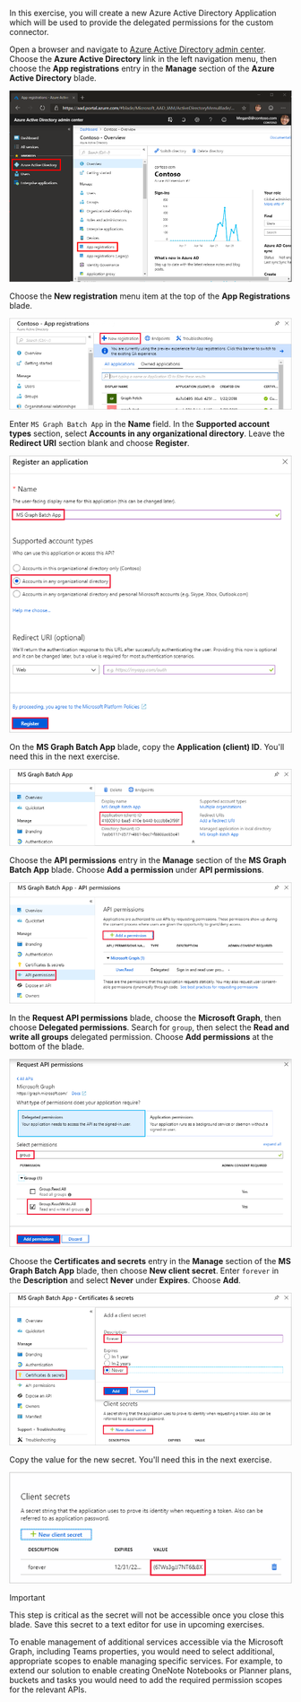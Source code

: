 <!-- markdownlint-disable MD002 MD041 -->

In this exercise, you will create a new Azure Active Directory Application which will be used to provide the delegated permissions for the custom connector.

Open a browser and navigate to [Azure Active Directory admin center](https://aad.portal.azure.com). Choose the **Azure Active Directory** link in the left navigation menu, then choose the **App registrations** entry in the **Manage** section of the **Azure Active Directory** blade.

![A screen shot of the Azure Active Directory blade in the Azure Active Directory admin center](./images/app-registrations.png)

Choose the **New registration** menu item at the top of the **App Registrations** blade.

![A screen shot of the App Registrations blade in the Azure Active Directory admin center](./images/new-registration.png)

Enter `MS Graph Batch App` in the **Name** field. In the **Supported account types** section, select **Accounts in any organizational directory**. Leave the **Redirect URI** section blank and choose **Register**.

![A screen shot of the Register an application blade in the Azure Active Directory admin center](./images/register-an-app.png)

On the **MS Graph Batch App** blade, copy the **Application (client) ID**. You'll need this in the next exercise.

![A screen shot of the registered application page](./images/app-id.png)

Choose the **API permissions** entry in the **Manage** section of the **MS Graph Batch App** blade. Choose **Add a permission** under **API permissions**.

![A screen shot of the API permissions blade](./images/api-permissions.png)

In the **Request API permissions** blade, choose the **Microsoft Graph**, then choose **Delegated permissions**. Search for `group`, then select the **Read and write all groups** delegated permission. Choose **Add permissions** at the bottom of the blade.

 ![A screen shot of the Request API permissions blade](./images/select-permissions.png)

Choose the **Certificates and secrets** entry in the **Manage** section of the **MS Graph Batch App** blade, then choose **New client secret**. Enter `forever` in the **Description** and select **Never** under **Expires**. Choose **Add**.

![A screen shot of the Certificate and secrets blade](./images/create-client-secret.png)

Copy the value for the new secret. You'll need this in the next exercise.

![A screen shot of the new client secret](./images/copy-client-secret.png)

> [!IMPORTANT]
> This step is critical as the secret will not be accessible once you close this blade. Save this secret to a text editor for use in upcoming exercises.

To enable management of additional services accessible via the Microsoft Graph, including Teams properties, you would need to select additional, appropriate scopes to enable managing specific services. For example, to extend our solution to enable creating OneNote Notebooks or Planner plans, buckets and tasks you would need to add the required permission scopes for the relevant APIs.
